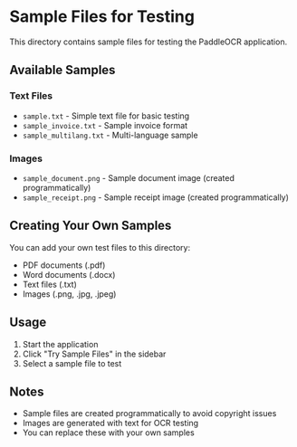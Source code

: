 # Sample Files for Testing

This directory contains sample files for testing the PaddleOCR application.

## Available Samples

### Text Files
- `sample.txt` - Simple text file for basic testing
- `sample_invoice.txt` - Sample invoice format
- `sample_multilang.txt` - Multi-language sample

### Images
- `sample_document.png` - Sample document image (created programmatically)
- `sample_receipt.png` - Sample receipt image (created programmatically)

## Creating Your Own Samples

You can add your own test files to this directory:
- PDF documents (.pdf)
- Word documents (.docx)
- Text files (.txt)
- Images (.png, .jpg, .jpeg)

## Usage

1. Start the application
2. Click "Try Sample Files" in the sidebar
3. Select a sample file to test

## Notes

- Sample files are created programmatically to avoid copyright issues
- Images are generated with text for OCR testing
- You can replace these with your own samples
